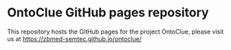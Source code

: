 # OntoClue GitHub pages repository

This repository hosts the GitHub pages for the project OntoClue, please visit us at https://zbmed-semtec.github.io/ontoclue/

